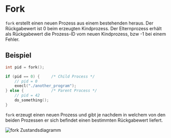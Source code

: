 # Fork

`fork` erstellt einen neuen Prozess aus einem bestehenden heraus. Der Rückgabewert ist 0 beim erzeugten Kindprozess. Der Elternprozess erhält als Rückgabewert die Prozess-ID vom neuen Kindprozess, bzw -1 bei einem Fehler.

## Beispiel

```c
int pid = fork();

if (pid == 0) {     /* Child Process */
    // pid = 0
    execl("./another_program");
} else {            /* Parent Process */
    // pid = 42
    do_something();
}
```

`fork` erzeugt einen neuen Prozess und gibt je nachdem in welchem von den beiden Prozessen er sich befindet einen bestimmten Rückgabewert liefert.

![fork Zustandsdiagramm](https://github.com/Treborium/BS-Tutorium/blob/master/res/images/fork.svg)
